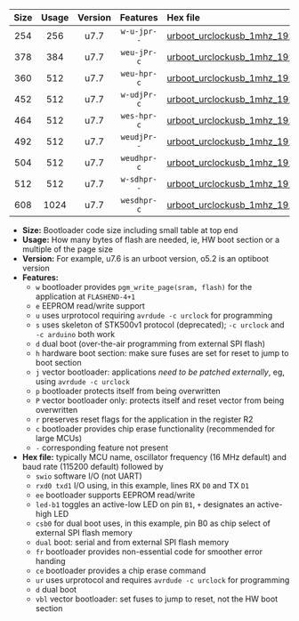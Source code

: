 |Size|Usage|Version|Features|Hex file|
|:-:|:-:|:-:|:-:|:--|
|254|256|u7.7|`w-u-jpr--`|[urboot_urclockusb_1mhz_19200bps_swio_rxd0_txd1_led+d5_ur_vbl.hex](https://raw.githubusercontent.com/stefanrueger/urboot.hex/main/boards/urclockusb/fcpu_1mhz/19200_bps/urboot_urclockusb_1mhz_19200bps_swio_rxd0_txd1_led+d5_ur_vbl.hex)|
|378|384|u7.7|`weu-jPr-c`|[urboot_urclockusb_1mhz_19200bps_swio_rxd0_txd1_ee_led+d5_fr_ce_ur_vbl.hex](https://raw.githubusercontent.com/stefanrueger/urboot.hex/main/boards/urclockusb/fcpu_1mhz/19200_bps/urboot_urclockusb_1mhz_19200bps_swio_rxd0_txd1_ee_led+d5_fr_ce_ur_vbl.hex)|
|360|512|u7.7|`weu-hpr-c`|[urboot_urclockusb_1mhz_19200bps_swio_rxd0_txd1_ee_led+d5_fr_ce_ur.hex](https://raw.githubusercontent.com/stefanrueger/urboot.hex/main/boards/urclockusb/fcpu_1mhz/19200_bps/urboot_urclockusb_1mhz_19200bps_swio_rxd0_txd1_ee_led+d5_fr_ce_ur.hex)|
|452|512|u7.7|`w-udjPr-c`|[urboot_urclockusb_1mhz_19200bps_swio_rxd0_txd1_led+d5_csb0_dual_fr_ce_ur_vbl.hex](https://raw.githubusercontent.com/stefanrueger/urboot.hex/main/boards/urclockusb/fcpu_1mhz/19200_bps/urboot_urclockusb_1mhz_19200bps_swio_rxd0_txd1_led+d5_csb0_dual_fr_ce_ur_vbl.hex)|
|464|512|u7.7|`wes-hpr-c`|[urboot_urclockusb_1mhz_19200bps_swio_rxd0_txd1_ee_led+d5_fr_ce.hex](https://raw.githubusercontent.com/stefanrueger/urboot.hex/main/boards/urclockusb/fcpu_1mhz/19200_bps/urboot_urclockusb_1mhz_19200bps_swio_rxd0_txd1_ee_led+d5_fr_ce.hex)|
|492|512|u7.7|`weudjPr--`|[urboot_urclockusb_1mhz_19200bps_swio_rxd0_txd1_ee_led+d5_csb0_dual_fr_ur_vbl.hex](https://raw.githubusercontent.com/stefanrueger/urboot.hex/main/boards/urclockusb/fcpu_1mhz/19200_bps/urboot_urclockusb_1mhz_19200bps_swio_rxd0_txd1_ee_led+d5_csb0_dual_fr_ur_vbl.hex)|
|504|512|u7.7|`weudhpr-c`|[urboot_urclockusb_1mhz_19200bps_swio_rxd0_txd1_ee_led+d5_csb0_dual_fr_ce_ur.hex](https://raw.githubusercontent.com/stefanrueger/urboot.hex/main/boards/urclockusb/fcpu_1mhz/19200_bps/urboot_urclockusb_1mhz_19200bps_swio_rxd0_txd1_ee_led+d5_csb0_dual_fr_ce_ur.hex)|
|512|512|u7.7|`w-sdhpr--`|[urboot_urclockusb_1mhz_19200bps_swio_rxd0_txd1_led+d5_csb0_dual_fr.hex](https://raw.githubusercontent.com/stefanrueger/urboot.hex/main/boards/urclockusb/fcpu_1mhz/19200_bps/urboot_urclockusb_1mhz_19200bps_swio_rxd0_txd1_led+d5_csb0_dual_fr.hex)|
|608|1024|u7.7|`wesdhpr-c`|[urboot_urclockusb_1mhz_19200bps_swio_rxd0_txd1_ee_led+d5_csb0_dual_fr_ce.hex](https://raw.githubusercontent.com/stefanrueger/urboot.hex/main/boards/urclockusb/fcpu_1mhz/19200_bps/urboot_urclockusb_1mhz_19200bps_swio_rxd0_txd1_ee_led+d5_csb0_dual_fr_ce.hex)|

- **Size:** Bootloader code size including small table at top end
- **Usage:** How many bytes of flash are needed, ie, HW boot section or a multiple of the page size
- **Version:** For example, u7.6 is an urboot version, o5.2 is an optiboot version
- **Features:**
  + `w` bootloader provides `pgm_write_page(sram, flash)` for the application at `FLASHEND-4+1`
  + `e` EEPROM read/write support
  + `u` uses urprotocol requiring `avrdude -c urclock` for programming
  + `s` uses skeleton of STK500v1 protocol (deprecated); `-c urclock` and `-c arduino` both work
  + `d` dual boot (over-the-air programming from external SPI flash)
  + `h` hardware boot section: make sure fuses are set for reset to jump to boot section
  + `j` vector bootloader: applications *need to be patched externally*, eg, using `avrdude -c urclock`
  + `p` bootloader protects itself from being overwritten
  + `P` vector bootloader only: protects itself and reset vector from being overwritten
  + `r` preserves reset flags for the application in the register R2
  + `c` bootloader provides chip erase functionality (recommended for large MCUs)
  + `-` corresponding feature not present
- **Hex file:** typically MCU name, oscillator frequency (16 MHz default) and baud rate (115200 default) followed by
  + `swio` software I/O (not UART)
  + `rxd0 txd1` I/O using, in this example, lines RX `D0` and TX `D1`
  + `ee` bootloader supports EEPROM read/write
  + `led-b1` toggles an active-low LED on pin `B1`, `+` designates an active-high LED
  + `csb0` for dual boot uses, in this example, pin B0 as chip select of external SPI flash memory
  + `dual` boot: serial and from external SPI flash memory
  + `fr` bootloader provides non-essential code for smoother error handing
  + `ce` bootloader provides a chip erase command
  + `ur` uses urprotocol and requires `avrdude -c urclock` for programming
  + `d` dual boot
  + `vbl` vector bootloader: set fuses to jump to reset, not the HW boot section
